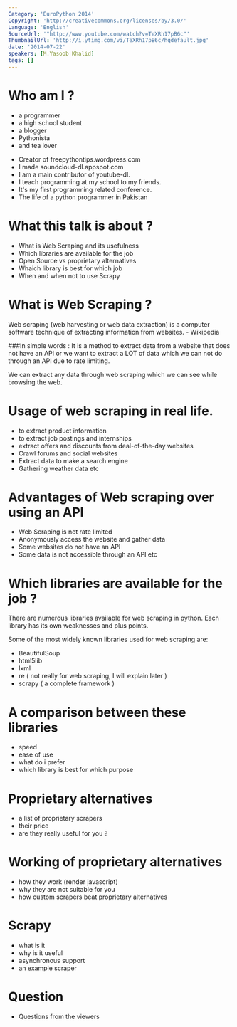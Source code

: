 ```yaml
---
Category: 'EuroPython 2014'
Copyright: 'http://creativecommons.org/licenses/by/3.0/'
Language: 'English'
SourceUrl: '"http://www.youtube.com/watch?v=TeXRh17pB6c"'
ThumbnailUrl: 'http://i.ytimg.com/vi/TeXRh17pB6c/hqdefault.jpg'
date: '2014-07-22'
speakers: [M.Yasoob Khalid]
tags: []
---
```

Who am I ?
=========
* a programmer
* a high school student
* a blogger
* Pythonista
* and tea lover
- Creator of freepythontips.wordpress.com
- I made soundcloud-dl.appspot.com
- I am a main contributor of youtube-dl.
- I teach programming at my school to my friends.
- It's my first programming  related conference.
- The life of a python programmer in Pakistan

What this talk is about ?
==================
- What is Web Scraping  and its usefulness
- Which libraries are available for the job
- Open Source vs proprietary alternatives
- Whaich library is best for which job
- When and when not to use Scrapy

What is Web Scraping ?
==================
Web scraping (web harvesting or web data extraction) is a 
computer software technique of extracting information from 
websites.  - Wikipedia

###In simple words :
It is a method to extract data from a website that does not 
have an API or we want to extract a LOT of data which we 
can not do through an API due to rate limiting.

We can extract any data through web scraping which we can 
see while browsing the web.

Usage of web scraping in real life.
============================
- to extract product information
- to extract job postings and internships
- extract offers and discounts from deal-of-the-day websites
- Crawl forums and social websites
- Extract data to make a search engine
- Gathering weather data etc

Advantages of Web scraping over using an API 
========================
- Web Scraping is not rate limited
- Anonymously access the website and gather data
- Some websites do not have an API
- Some data is not accessible through an API etc

Which libraries are available for the job ?
================================
There are numerous libraries available for web scraping in 
python. Each library has its own weaknesses and plus points.

Some of the most widely known libraries used for web scraping are:

- BeautifulSoup
- html5lib
- lxml
- re ( not really for web scraping, I will explain later )
- scrapy ( a complete framework )

A comparison between these libraries
==============================
- speed
- ease of use
- what do i prefer
- which library is best for which purpose

Proprietary alternatives
==================
- a list of proprietary scrapers
- their price
- are they really useful for you ?

Working of proprietary alternatives
===========================
- how they work (render javascript)
- why they are not suitable for you
- how custom scrapers beat proprietary alternatives

Scrapy
=======
- what is it
- why is it useful
- asynchronous support
- an example scraper

Question
=======
- Questions from the viewers